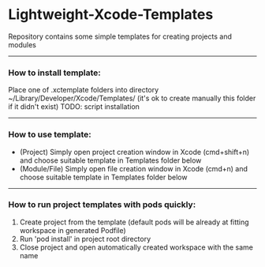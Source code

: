 # Lightweight-Xcode-Templates
Repository contains some simple templates for creating projects and modules

---

### How to install template:
Place one of .xctemplate folders into directory ~/Library/Developer/Xcode/Templates/ (it's ok to create manually this folder if it didn't exist)
TODO: script installation

---

### How to use template:
* (Project) Simply open project creation window in Xcode (cmd+shift+n) and choose suitable template in Templates folder below
* (Module/File) Simply open file creation window in Xcode (cmd+n) and choose suitable template in Templates folder below

---

### How to run project templates with pods quickly:
1) Create project from the template (default pods will be already at fitting workspace in generated Podfile)
2) Run 'pod install' in project root directory
3) Close project and open automatically created workspace with the same name
